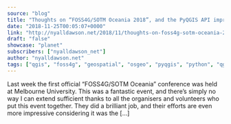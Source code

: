 ```yaml
---
source: "blog"
title: "Thoughts on “FOSS4G/SOTM Oceania 2018”, and the PyQGIS API improvements which it caused"
date: "2018-11-25T00:05:07+0000"
link: "http://nyalldawson.net/2018/11/thoughts-on-foss4g-sotm-oceania-2018-and-the-pyqgis-api-improvements-which-it-caused/"
draft: "false"
showcase: "planet"
subscribers: ["nyalldawson_net"]
author: "nyalldawson.net"
tags: ["qgis", "foss4g", "geospatial", "osgeo", "pyqgis", "python", "qgis"]
---
```


Last week the first official &#8220;FOSS4G/SOTM Oceania&#8221; conference was held at Melbourne University. This was a fantastic event, and there&#8217;s simply no way I can extend sufficient thanks to all the organisers and volunteers who put this event together. They did a brilliant job, and their efforts are even more impressive considering it was the [&#8230;]
